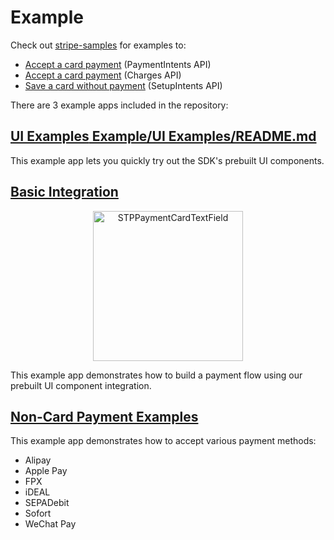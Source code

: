 # Example

Check out [stripe-samples](https://github.com/stripe-samples) for examples to:

- [Accept a card payment](https://github.com/stripe-samples/accept-a-card-payment) (PaymentIntents API)
- [Accept a card payment](https://github.com/stripe-samples/card-payment-charges-api) (Charges API)
- [Save a card without payment](https://github.com/stripe-samples/mobile-saving-card-without-payment) (SetupIntents API)

There are 3 example apps included in the repository:

## [**UI Examples** Example/UI Examples/README.md ](/Example/UI%20Examples/README.md)
This example app lets you quickly try out the SDK's prebuilt UI components.


## [**Basic Integration**](/Example/Basic%20Integration/README.md)
<p align="center">
<img src="https://raw.githubusercontent.com/stripe/stripe-ios/11d293baa9b753234816367a5bbdc4ac5ad04af6/standard-integration.gif" width="240" alt="STPPaymentCardTextField" align="center">
</p>

This example app demonstrates how to build a payment flow using our prebuilt UI component integration. 
 
 
## [**Non-Card Payment Examples**](/Example/Non-Card%20Payment%20Examples)
This example app demonstrates how to accept various payment methods:

- Alipay
- Apple Pay
- FPX
- iDEAL
- SEPADebit
- Sofort
- WeChat Pay

